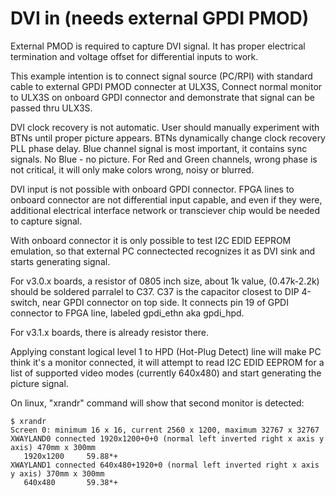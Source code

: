# DVI in (needs external GPDI PMOD)

External PMOD is required to capture DVI signal.
It has proper electrical termination and voltage offset
for differential inputs to work.

This example intention is to connect signal source (PC/RPI)
with standard cable to external GPDI PMOD connecter at ULX3S,
Connect normal monitor to ULX3S on onboard GPDI connector and
demonstrate that signal can be passed thru ULX3S.

DVI clock recovery is not automatic. User should
manually experiment with BTNs until proper picture appears.
BTNs dynamically change clock recovery PLL phase delay.
Blue channel signal is most important, it contains sync signals.
No Blue - no picture. For Red and Green channels, wrong phase
is not critical, it will only make colors wrong, noisy or blurred.

DVI input is not possible with onboard GPDI connector.
FPGA lines to onboard connector are not differential input capable,
and even if they were, additional electrical interface
network or transciever chip would be needed to capture signal.

With onboard connector it is only possible to test I2C EDID
EEPROM emulation, so that external PC connectected recognizes
it as DVI sink and starts generating signal.

For v3.0.x boards, a resistor of 0805 inch size, about 1k value,
(0.47k-2.2k) should be soldered parralel to C37. C37 is the capacitor
closest to DIP 4-switch, near GPDI connector on top side. It connects
pin 19 of GPDI connector to FPGA line, labeled gpdi_ethn aka gpdi_hpd.

For v3.1.x boards, there is already resistor there.

Applying constant logical level 1 to HPD (Hot-Plug Detect) line will
make PC think it's a monitor connected, it will attempt to read I2C EDID
EEPROM for a list of supported video modes (currently 640x480)
and start generating the picture signal.

On linux, "xrandr" command will show that second monitor is detected:

    $ xrandr
    Screen 0: minimum 16 x 16, current 2560 x 1200, maximum 32767 x 32767
    XWAYLAND0 connected 1920x1200+0+0 (normal left inverted right x axis y axis) 470mm x 300mm
       1920x1200     59.88*+
    XWAYLAND1 connected 640x480+1920+0 (normal left inverted right x axis y axis) 370mm x 300mm
       640x480       59.38*+
